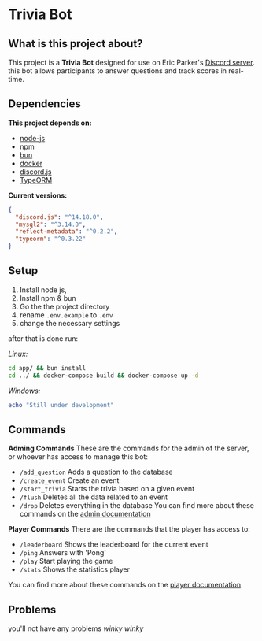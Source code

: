 # Trivia Bot

## What is this project about?

This project is a **Trivia Bot** designed for use on Eric Parker's [Discord server](https://discord.gg/ericparker). this bot allows participants to answer questions and track scores in real-time.

## Dependencies

**This project depends on:**

- [node-js](https://nodejs.org/en)
- [npm](https://www.npmjs.com/)
- [bun](https://bun.sh/)
- [docker](https://www.docker.com/)
- [discord.js](https://discord.js.org/)
- [TypeORM](https://typeorm.io/)

**Current versions:**

```json
{
  "discord.js": "^14.18.0",
  "mysql2": "^3.14.0",
  "reflect-metadata": "^0.2.2",
  "typeorm": "^0.3.22"
}
```

## Setup

1. Install node js,
2. Install npm & bun
3. Go the the project directory
4. rename `.env.example` to `.env`
5. change the necessary settings

after that is done run:

_Linux:_

```bash
cd app/ && bun install
cd ../ && docker-compose build && docker-compose up -d
```

_Windows:_

```powershell
echo "Still under development"
```

## Commands

**Adming Commands**
These are the commands for the admin of the server, or whoever has access to manage this bot:

- `/add_question` Adds a question to the database
- `/create_event` Create an event
- `/start_trivia` Starts the trivia based on a given event
- `/flush` Deletes all the data related to an event
- `/drop` Deletes everything in the database
  You can find more about these commands on the [admin documentation](https://google.com)

**Player Commands**
There are the commands that the player has access to:

- `/leaderboard` Shows the leaderboard for the current event
- `/ping` Answers with 'Pong'
- `/play` Start playing the game
- `/stats` Shows the statistics player

You can find more about these commands on the [player documentation](https://google.com)

## Problems

you'll not have any problems _winky winky_
